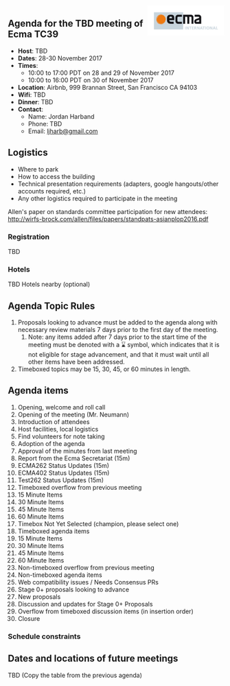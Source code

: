 <img src="../images/Ecma_RVB-003.jpg" align="right" height="70" alt="" />

## Agenda for the TBD meeting of Ecma TC39

- **Host**: TBD
- **Dates**: 28-30 November 2017
- **Times**:
  - 10:00 to 17:00 PDT on 28 and 29 of November 2017
  - 10:00 to 16:00 PDT on 30 of November 2017
- **Location**: Airbnb, 999 Brannan Street, San Francisco CA 94103
- **Wifi**: TBD
- **Dinner**: TBD
- **Contact**:
  - Name: Jordan Harband
  - Phone: TBD
  - Email: ljharb@gmail.com

## Logistics

* Where to park
* How to access the building
* Technical presentation requirements (adapters, google hangouts/other accounts required, etc.)
* Any other logistics required to participate in the meeting

Allen's paper on standards committee participation for new attendees: http://wirfs-brock.com/allen/files/papers/standpats-asianplop2016.pdf

### Registration

TBD

### Hotels

TBD Hotels nearby (optional)

## Agenda Topic Rules

1. Proposals looking to advance must be added to the agenda along with necessary review materials 7 days prior to the first day of the meeting.
   1. Note: any items added after 7 days prior to the start time of the meeting must be denoted with a ⌛️ symbol, which indicates that it is not eligible for stage advancement, and that it must wait until all other items have been addressed.
1. Timeboxed topics may be 15, 30, 45, or 60 minutes in length.

## Agenda items

1. Opening, welcome and roll call
  1. Opening of the meeting (Mr. Neumann)
  1. Introduction of attendees
  1. Host facilities, local logistics
1. Find volunteers for note taking
1. Adoption of the agenda
1. Approval of the minutes from last meeting
1. Report from the Ecma Secretariat (15m)
1. ECMA262 Status Updates (15m)
1. ECMA402 Status Updates (15m)
1. Test262 Status Updates (15m)
1. Timeboxed overflow from previous meeting
  1. 15 Minute Items
  1. 30 Minute Items
  1. 45 Minute Items
  1. 60 Minute Items
  1. Timebox Not Yet Selected (champion, please select one)
1. Timeboxed agenda items
  1. 15 Minute Items
  1. 30 Minute Items
  1. 45 Minute Items
  1. 60 Minute Items
1. Non-timeboxed overflow from previous meeting
1. Non-timeboxed agenda items
  1. Web compatibility issues / Needs Consensus PRs
  1. Stage 0+ proposals looking to advance
  1. New proposals
  1. Discussion and updates for Stage 0+ Proposals
1. Overflow from timeboxed discussion items (in insertion order)
1. Closure

### Schedule constraints

## Dates and locations of future meetings

TBD (Copy the table from the previous agenda)
